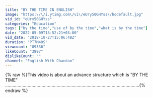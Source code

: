 ```yaml
---
title: "BY THE TIME IN ENGLISH"
image: "https:\/\/i.ytimg.com\/vi\/eUry50GHYss\/hqdefault.jpg"
vid_id: "eUry50GHYss"
categories: "Education"
tags: ["by the time","use of by the time","what is by the time"]
date: "2022-05-09T13:52:21+03:00"
vid_date: "2018-10-27T15:06:48Z"
duration: "PT7M40S"
viewcount: "89336"
likeCount: "3897"
dislikeCount: ""
channel: "English With Chandan"
---
```

{% raw %}This video is about an advance structure which is &quot;BY THE TIME&quot;<br />...........................................................................................................{% endraw %}
